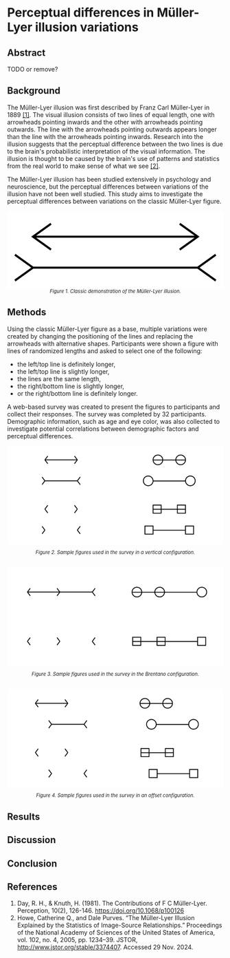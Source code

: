 <style>
  img {
    max-width: 100%;
  }
  .center {
    display: flex;
    align-items: center;
    justify-content: center;
    flex-direction: column;
  }
  .caption {
    font-style: italic;
    font-size: 0.8em;
  }
  .pt-1 {
    padding-top: 1em;
  }
  .pt-2 {
    padding-top: 2em;
  }
</style>

# Perceptual differences in Müller-Lyer illusion variations

## Abstract

TODO or remove?

## Background

The Müller-Lyer illusion was first described by Franz Carl Müller-Lyer in 1889 [[1]](#ref-contributions-of-muller-lyer). The visual illusion consists of two lines of equal length, one with arrowheads pointing inwards and the other with arrowheads pointing outwards. The line with the arrowheads pointing outwards appears longer than the line with the arrowheads pointing inwards. Research into the illusion suggests that the perceptual difference between the two lines is due to the brain's probabilistic interpretation of the visual information. The illusion is thought to be caused by the brain's use of patterns and statistics from the real world to make sense of what we see [[2]](#ref-explained-by-stats).

The Müller-Lyer illusion has been studied extensively in psychology and neuroscience, but the perceptual differences between variations of the illusion have not been well studied. This study aims to investigate the perceptual differences between variations on the classic Müller-Lyer figure.

<div class="center">
  <img src="./img/muller-lyer-classic.svg" />
  <span class="caption">
    Figure 1. Classic demonstration of the Müller-Lyer illusion.
  </span>
</div>

## Methods

Using the classic Müller-Lyer figure as a base, multiple variations were created by changing the positioning of the lines and replacing the arrowheads with alternative shapes. Participants were shown a figure with lines of randomized lengths and asked to select one of the following:

- the left/top line is definitely longer,
- the left/top line is slightly longer,
- the lines are the same length,
- the right/bottom line is slightly longer,
- or the right/bottom line is definitely longer.

A web-based survey was created to present the figures to participants and collect their responses. The survey was completed by 32 participants. Demographic information, such as age and eye color, was also collected to investigate potential correlations between demographic factors and perceptual differences.

<div class="center">
  <img src="./grouped-samples/vertical.png" />
  <span class="caption pt-1">
    Figure 2. Sample figures used in the survey in a vertical configuration.
  </span>
</div>

<div class="center pt-2">
  <img src="./grouped-samples/brentano.png" />
  <span class="caption pt-1">
    Figure 3. Sample figures used in the survey in the Brentano configuration.
  </span>
</div>

<div class="center pt-2">
  <img src="./grouped-samples/offset.png" />
  <span class="caption pt-1">
    Figure 4. Sample figures used in the survey in an offset configuration.
  </span>
</div>

## Results

## Discussion

## Conclusion

## References

1. <span id="ref-contributions-of-muller-lyer"></span> Day, R. H., & Knuth, H. (1981). The Contributions of F C Müller-Lyer. Perception, 10(2), 126-146. https://doi.org/10.1068/p100126
2. <span id="ref-explained-by-stats"></span> Howe, Catherine Q., and Dale Purves. “The Müller-Lyer Illusion Explained by the Statistics of Image-Source Relationships.” Proceedings of the National Academy of Sciences of the United States of America, vol. 102, no. 4, 2005, pp. 1234–39. JSTOR, http://www.jstor.org/stable/3374407. Accessed 29 Nov. 2024.
